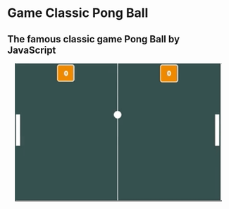 # Game Classic Pong Ball

<h2>The famous classic game Pong Ball by JavaScript</h2>

<p align="center">
    <img width="470" src="GIF_Pong_Alura_Class.gif">
</p>